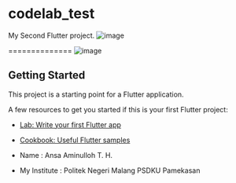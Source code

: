 # codelab_test

My Second Flutter project.
![image](https://user-images.githubusercontent.com/93690714/220517886-7026bcfb-5ea7-457f-afb5-e6205dff7ec1.png)

==============
![image](https://user-images.githubusercontent.com/93690714/220518042-73a10bd8-abb5-4c6e-b80c-feadec1acc47.png)


## Getting Started

This project is a starting point for a Flutter application.

A few resources to get you started if this is your first Flutter project:

- [Lab: Write your first Flutter app](https://docs.flutter.dev/get-started/codelab)
- [Cookbook: Useful Flutter samples](https://docs.flutter.dev/cookbook)

- Name : Ansa Aminulloh T. H.

- My Institute : Politek Negeri Malang PSDKU Pamekasan
